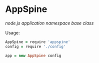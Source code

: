 AppSpine
========
*node.js application namespace base class*

Usage:
```coffee
AppSpine = require 'appspine'
config = require './config'

app = new AppSpine config
```
